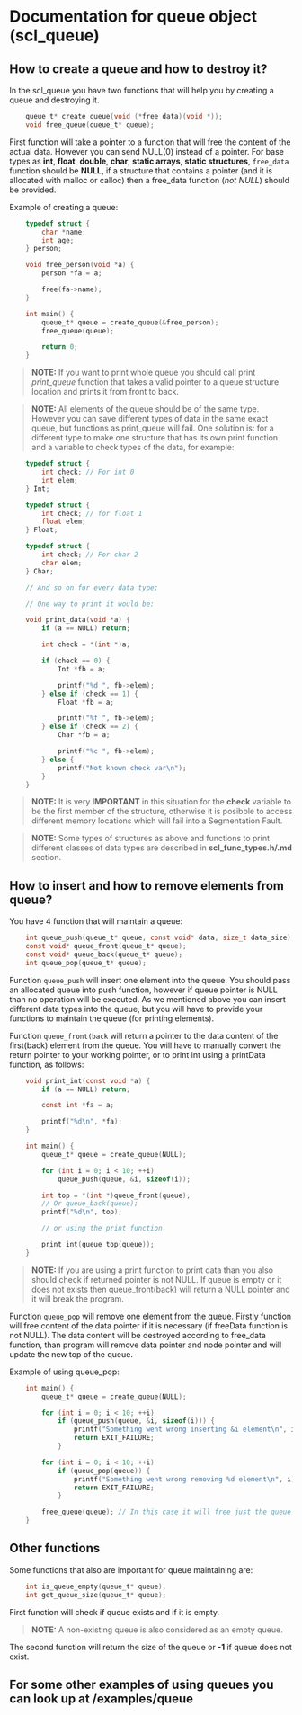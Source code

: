 # Documentation for queue object (scl_queue)

## How to create a queue and how to destroy it?

In the scl_queue you have two functions that will help you by creating a queue and destroying it.

```C
    queue_t* create_queue(void (*free_data)(void *));
    void free_queue(queue_t* queue);
```

First function will take a pointer to a function that will free the content of the actual data. However you can send NULL(0) instead of a pointer. For base types as **int**, **float**, **double**, **char**, **static arrays**, **static structures**, `free_data` function should be **NULL**, if a structure that contains a pointer (and it is allocated with malloc or calloc) then a free_data function (*not NULL*) should be provided.

Example of creating a queue:

```C
    typedef struct {
        char *name;
        int age;
    } person;

    void free_person(void *a) {
        person *fa = a;

        free(fa->name);
    }

    int main() {
        queue_t* queue = create_queue(&free_person);
        free_queue(queue);

        return 0;
    }
```

>**NOTE:** If you want to print whole queue you should call print *print_queue* function that takes a valid pointer to a queue structure location and prints it from front to back.

>**NOTE:** All elements of the queue should be of the same type. However you can save different types of data in the same exact queue, but functions as print_queue will fail. One solution is: for a different type to make one structure that has its own print function and a variable to check types of the data, for example:

```C
    typedef struct {
        int check; // For int 0
        int elem;
    } Int;

    typedef struct {
        int check; // for float 1
        float elem;
    } Float;

    typedef struct {
        int check; // For char 2
        char elem;
    } Char;

    // And so on for every data type;

    // One way to print it would be:

    void print_data(void *a) {
        if (a == NULL) return;

        int check = *(int *)a;

        if (check == 0) {
            Int *fb = a;

            printf("%d ", fb->elem);
        } else if (check == 1) {
            Float *fb = a;

            printf("%f ", fb->elem);
        } else if (check == 2) {
            Char *fb = a;

            printf("%c ", fb->elem);
        } else {
            printf("Not known check var\n");
        }
    }
```

>**NOTE:** It is very **IMPORTANT** in this situation for the **check** variable to be the first member of the structure, otherwise it is posibble to access different memory locations which will fail into a Segmentation Fault.

>**NOTE:** Some types of structures as above and functions to print different classes of data types are described in **scl_func_types.h/.md** section.

## How to insert and how to remove elements from queue?

You have 4 function that will maintain a queue:

```C
    int queue_push(queue_t* queue, const void* data, size_t data_size);
    const void* queue_front(queue_t* queue);
    const void* queue_back(queue_t* queue);
    int queue_pop(queue_t* queue);
```

Function `queue_push` will insert one element into the queue. You should pass an allocated queue into push function, however if queue pointer is NULL than no operation will be executed. As we mentioned above you can insert different data types into the queue, but you will have to provide your functions to maintain the queue (for printing elements).

Function `queue_front(back` will return a pointer to the data content of the first(back) element from the queue. You will have to manually convert the return pointer to your working pointer, or to print int using a printData function, as follows:

```C
    void print_int(const void *a) {
        if (a == NULL) return;

        const int *fa = a;

        printf("%d\n", *fa);
    }

    int main() {
        queue_t* queue = create_queue(NULL);

        for (int i = 0; i < 10; ++i)
            queue_push(queue, &i, sizeof(i));

        int top = *(int *)queue_front(queue);
        // Or queue_back(queue);
        printf("%d\n", top);

        // or using the print function

        print_int(queue_top(queue));
    }
```

>**NOTE:** If you are using a print function to print data than you also should check if returned pointer is not NULL. If queue is empty or it does not exists then queue_front(back) will return a NULL pointer and it will break the program.

Function `queue_pop` will remove one element from the queue. Firstly function will free content of the data pointer if it is necessary (if freeData function is not NULL). The data content will be destroyed according to free_data function, than program will remove data pointer and node pointer and will update the new top of the queue.

Example of using queue_pop:

```C
    int main() {
        queue_t* queue = create_queue(NULL);

        for (int i = 0; i < 10; ++i)
            if (queue_push(queue, &i, sizeof(i))) {
                printf("Something went wrong inserting &i element\n", i);
                return EXIT_FAILURE;
            }

        for (int i = 0; i < 10; ++i)
            if (queue_pop(queue)) {
                printf("Something went wrong removing %d element\n", i);
                return EXIT_FAILURE;
            }

        free_queue(queue); // In this case it will free just the queue structure
    }
```

## Other functions 

Some functions that also are important for queue maintaining are:
```C
    int is_queue_empty(queue_t* queue);
    int get_queue_size(queue_t* queue);
```

First function will check if queue exists and if it is empty.

>**NOTE:** A non-existing queue is also considered as an empty queue.

The second function will return the size of the queue or **-1** if queue does not exist.

## For some other examples of using queues you can look up at /examples/queue
